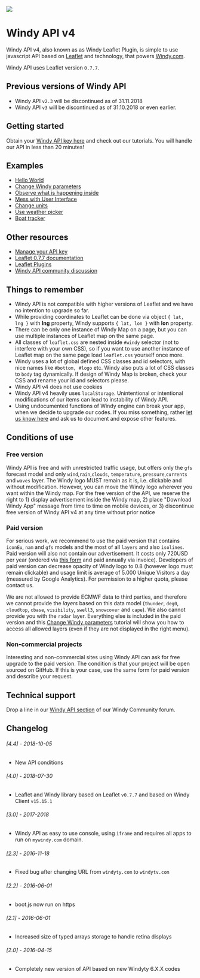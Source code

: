 ![](assets/intro4.gif)

# Windy API v4
Windy API v4, also known as as Windy Leaflet Plugin, is simple to use javascript API based on [Leaflet](https://leafletjs.com/) and technology, that powers [Windy.com](https://www.windy.com). 

Windy API uses Leaflet version `0.7.7`.

## Previous versions of Windy API
 - Windy API `v2.3` will be discontinued as of 31.11.2018
 - Windy API `v3` will be discontinued as of 31.10.2018 or even earlier.

## Getting started
Obtain your [Windy API key here](https://api4.windy.com/api-key/) and check out our tutorials. You will handle our API in less than 20 minutes!

## Examples
 - [Hello World](https://api4.windy.com/examples/hello-world/)
 - [Change Windy parameters](https://api4.windy.com/examples/parameters/)
 - [Observe what is happening inside](https://api4.windy.com/examples/bcast/)
 - [Mess with User Interface](https://api4.windy.com/examples/navigation/)
 - [Change units](https://api4.windy.com/examples/metrics/)
 - [Use weather picker](https://api4.windy.com/examples/picker/)
 - [Boat tracker](https://api4.windy.com/examples/boat-tracker/)

## Other resources
 - [Manage your API key](https://api4.windy.com/api-key/)
 - [Leaflet 0.7.7 documentation](https://leafletjs.com/reference-0.7.7.html)
 - [Leaflet Plugins](https://leafletjs.com/plugins.html)
 - [Windy API community discussion](https://community.windy.com/category/12/windy-api)

## Things to remember
 - Windy API is not compatible with higher versions of Leaflet and we have no intention to upgrade so far.
 - While providing coordinates to Leaflet can be done via object `{ lat, lng }` with **lng** property, Windy supports `{ lat, lon }` with **lon** property. 
 - There can be only one instance of Windy Map on a page, but you can use multiple instances of Leaflet map on the same page.
 - All classes of `leaflet.css` are nested inside `#windy` selector (not to interfere with your own CSS), so if you want to use another instance of Leaflet map on the same page load `leaflet.css` yourself once more.
 - Windy uses a lot of global defined CSS classes and id selectors, with nice names like `#bottom, #logo` etc. Windy also puts a lot of CSS classes to `body` tag dynamically. If design of Windy Map is broken, check your CSS and rename your id and selectors please.
 - Windy API v4 does not use cookies
 - Windy API v4 heavily uses `localStorage`. Unintentional or intentional modifications of our items can lead to instability of Windy API.
 - Using undocumented functions of Windy engine can break your app, when we decide to upgrade our codes. If you miss something, rather [let us know here](https://community.windy.com/category/12/windy-api) and ask us to document and expose other features.
 
## Conditions of use 
### Free version
Windy API is free and with unrestricted traffic usage, but offers only the `gfs` forecast model and only `wind`,`rain`,`clouds`, `temperature`, `pressure`,`currents` and `waves` layer. The Windy logo MUST remain as it is, i.e. clickable and without modification. However, you can move the Windy logo wherever you want within the Windy map. For the free version of the API, we reserve the right to 1) display advertisement inside the Windy map, 2) place "Download Windy App" message from time to time on mobile devices, or 3) discontinue free version of Windy API v4 at any time without prior notice

### Paid version
For serious work, we recommend to use the paid version that contains `iconEu`, `nam` and `gfs` models and the most of all `layers` and also `isolines`. Paid version  will also not contain our advertisement. It costs only 720USD per year (ordered via [this form](https://goo.gl/forms/qu21Snkl5igdIKcg1) and paid annually via invoice). Developers of paid version can decrease opacity of Windy logo to 0.8 (however logo must remain clickable) and usage limit is average of 5.000 Unique Visitors a day (measured by Google Analytics). For permission to a higher quota, please contact us.

We are not allowed to provide ECMWF data to third parties, and therefore we cannot provide the *layers* based on this data model (`thunder`, `deg0`, `cloudtop`, `cbase`, `visibility`, `swell3`, `snowcover` and `cape`). We also cannot provide you with the `radar` layer. Everything else is included in the paid version and this [Change Windy parameters](https://api4.windy.com/examples/parameters/) tutorial will show you how to access all allowed layers (even if they are not displayed in the right menu).

### Non-commercial projects
Interesting and non-commercial sites using Windy API can ask for free upgrade to the paid version. The condition is that your project will be open sourced on GitHub. If this is your case, use the same form for paid version and describe your request.

## Technical support
Drop a line in our [Windy API section](https://community.windy.com/category/12/windy-api) of our Windy Community forum.

## Changelog
###### [4.4] - 2018-10-05
- New API conditions

###### [4.0] - 2018-07-30
- Leaflet and Windy library based on Leaflet `v0.7.7` and based on Windy Client `v15.15.1`

###### [3.0] - 2017-2018
- Windy API as easy to use console, using `iframe` and requires all apps to run on `mywindy.com` domain.

###### [2.3] - 2016-11-18
- Fixed bug after changing URL from `windyty.com` to `windytv.com`

###### [2.2] - 2016-06-01
- boot.js now run on https

###### [2.1] - 2016-06-01
- Increased size of typed arrays storage to handle retina displays

###### [2.0] - 2016-04-15
- Completely new version of API based on new Windyty 6.X.X codes

